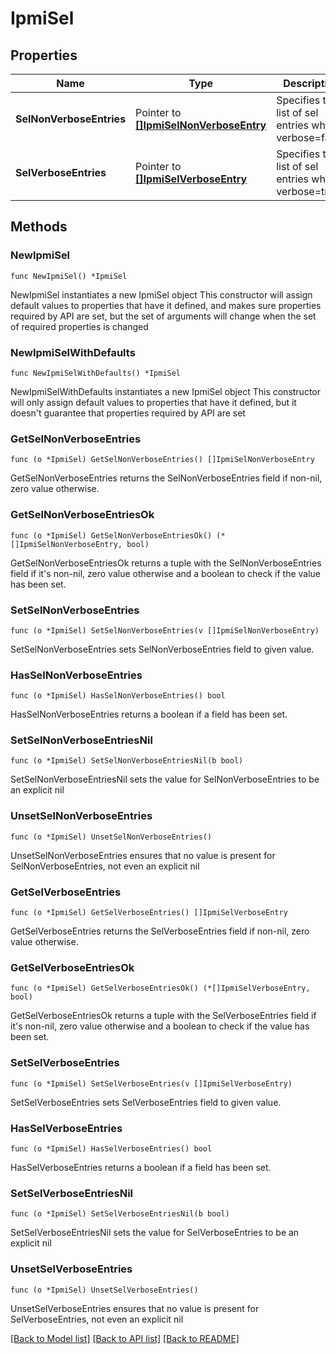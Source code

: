 # IpmiSel

## Properties

Name | Type | Description | Notes
------------ | ------------- | ------------- | -------------
**SelNonVerboseEntries** | Pointer to [**[]IpmiSelNonVerboseEntry**](IpmiSelNonVerboseEntry.md) | Specifies the list of sel entries when verbose&#x3D;false. | [optional] 
**SelVerboseEntries** | Pointer to [**[]IpmiSelVerboseEntry**](IpmiSelVerboseEntry.md) | Specifies the list of sel entries when verbose&#x3D;true. | [optional] 

## Methods

### NewIpmiSel

`func NewIpmiSel() *IpmiSel`

NewIpmiSel instantiates a new IpmiSel object
This constructor will assign default values to properties that have it defined,
and makes sure properties required by API are set, but the set of arguments
will change when the set of required properties is changed

### NewIpmiSelWithDefaults

`func NewIpmiSelWithDefaults() *IpmiSel`

NewIpmiSelWithDefaults instantiates a new IpmiSel object
This constructor will only assign default values to properties that have it defined,
but it doesn't guarantee that properties required by API are set

### GetSelNonVerboseEntries

`func (o *IpmiSel) GetSelNonVerboseEntries() []IpmiSelNonVerboseEntry`

GetSelNonVerboseEntries returns the SelNonVerboseEntries field if non-nil, zero value otherwise.

### GetSelNonVerboseEntriesOk

`func (o *IpmiSel) GetSelNonVerboseEntriesOk() (*[]IpmiSelNonVerboseEntry, bool)`

GetSelNonVerboseEntriesOk returns a tuple with the SelNonVerboseEntries field if it's non-nil, zero value otherwise
and a boolean to check if the value has been set.

### SetSelNonVerboseEntries

`func (o *IpmiSel) SetSelNonVerboseEntries(v []IpmiSelNonVerboseEntry)`

SetSelNonVerboseEntries sets SelNonVerboseEntries field to given value.

### HasSelNonVerboseEntries

`func (o *IpmiSel) HasSelNonVerboseEntries() bool`

HasSelNonVerboseEntries returns a boolean if a field has been set.

### SetSelNonVerboseEntriesNil

`func (o *IpmiSel) SetSelNonVerboseEntriesNil(b bool)`

 SetSelNonVerboseEntriesNil sets the value for SelNonVerboseEntries to be an explicit nil

### UnsetSelNonVerboseEntries
`func (o *IpmiSel) UnsetSelNonVerboseEntries()`

UnsetSelNonVerboseEntries ensures that no value is present for SelNonVerboseEntries, not even an explicit nil
### GetSelVerboseEntries

`func (o *IpmiSel) GetSelVerboseEntries() []IpmiSelVerboseEntry`

GetSelVerboseEntries returns the SelVerboseEntries field if non-nil, zero value otherwise.

### GetSelVerboseEntriesOk

`func (o *IpmiSel) GetSelVerboseEntriesOk() (*[]IpmiSelVerboseEntry, bool)`

GetSelVerboseEntriesOk returns a tuple with the SelVerboseEntries field if it's non-nil, zero value otherwise
and a boolean to check if the value has been set.

### SetSelVerboseEntries

`func (o *IpmiSel) SetSelVerboseEntries(v []IpmiSelVerboseEntry)`

SetSelVerboseEntries sets SelVerboseEntries field to given value.

### HasSelVerboseEntries

`func (o *IpmiSel) HasSelVerboseEntries() bool`

HasSelVerboseEntries returns a boolean if a field has been set.

### SetSelVerboseEntriesNil

`func (o *IpmiSel) SetSelVerboseEntriesNil(b bool)`

 SetSelVerboseEntriesNil sets the value for SelVerboseEntries to be an explicit nil

### UnsetSelVerboseEntries
`func (o *IpmiSel) UnsetSelVerboseEntries()`

UnsetSelVerboseEntries ensures that no value is present for SelVerboseEntries, not even an explicit nil

[[Back to Model list]](../README.md#documentation-for-models) [[Back to API list]](../README.md#documentation-for-api-endpoints) [[Back to README]](../README.md)


